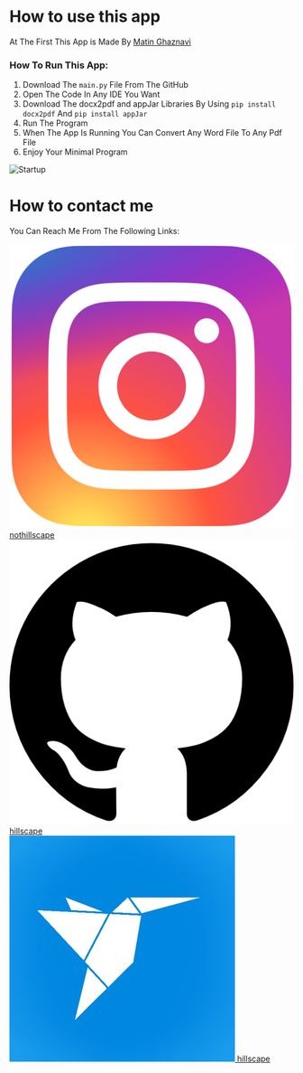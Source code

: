 # How to use this app
At The First This App is Made By [Matin Ghaznavi](https://github.com/hillscape/word-to-pdf-by-python)

### How To Run This App:

1. Download The ```main.py``` File From The GitHub
2. Open The Code In Any IDE You Want
3. Download The docx2pdf and appJar Libraries By Using ```pip install docx2pdf``` And ```pip install appJar```
4. Run The Program 
5. When The App Is Running You Can Convert Any Word File To Any Pdf File
6. Enjoy Your Minimal Program

![Startup](media/giffile.gif)

# How to contact me
You Can Reach Me From The Following Links:
<p>
  <a href="https://www.instagram.com/nothillscape/" rel="nofollow noreferrer">
    <img src="media/ig.jpg" alt="instagram"> nothillscape
  </a>
  <br>
  <a href="https://github.com/hillscape" rel="nofollow noreferrer">
    <img src="media/git.jpg" alt="github"> hillscape
  </a><br><a href="https://www.freelancer.com/u/Hillscape" rel="nofollow noreferrer">
    <img src="media/freelancer.jpg" alt="freelancer"> hillscape
  </a><br>
</p>

